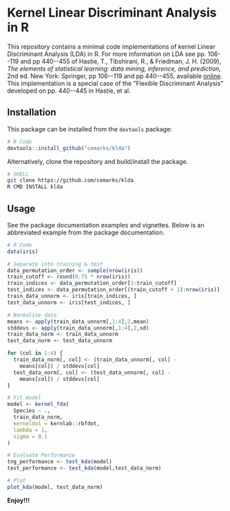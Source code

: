 # Kernel Linear Discriminant Analysis in R


This repository contains a minimal code implementations of kernel Linear Discriminant Analysis (LDA) in R. For more information on LDA see pp. 106--119 and pp 440--455 of Hastie, T., Tibshirani, R., & Friedman, J. H. (2009), *The elements of statistical learning: data mining, inference, and prediction,* 2nd ed. New York: Springer, pp 106--119 and pp 440--455, available [online](https://hastie.su.domains/ElemStatLearn/printings/ESLII_print12_toc.pdf).  This implementation is a special case of the "Flexible Discriminant Analysis" developed on pp. 440--445 in Hastie, et al.


## Installation

This package can be installed from the `devtools` package:

```r
# R Code
devtools::install_github("cemarks/klda")
```

Alternatively, clone the repository and build/install the package.

```bash
# SHELL
git clone https://github.com/cemarks/klda
R CMD INSTALL klda
```

## Usage

See the package documentation examples and vignettes.  Below is an abbreviated example from the package documentation.

```r
# R Code
data(iris)

# Separate into training & test
data_permutation_order <- sample(nrow(iris))
train_cutoff <- round(0.75 * nrow(iris))
train_indices <- data_permutation_order[1:train_cutoff]
test_indices <- data_permutation_order[(train_cutoff + 1):nrow(iris)]
train_data_unnorm <- iris[train_indices, ]
test_data_unnorm <- iris[test_indices, ]

# Normalize data
means <- apply(train_data_unnorm[,1:4],2,mean)
stddevs <- apply(train_data_unnorm[,1:4],2,sd)
train_data_norm <- train_data_unnorm
test_data_norm <- test_data_unnorm

for (col in 1:4) {
  train_data_norm[, col] <- (train_data_unnorm[, col] -
    means[col]) / stddevs[col]
  test_data_norm[, col] <- (test_data_unnorm[, col] -
    means[col]) / stddevs[col]
}

# Fit model
model <- kernel_fda(
  Species ~ .,
  train_data_norm,
  kerneldot = kernlab::rbfdot,
  lambda = 1,
  sigma = 0.1
)

# Evaluate Performance
tng_performance <- test_kda(model)
test_performance <- test_kda(model,test_data_norm)

# Plot
plot_kda(model, test_data_norm)
```

**Enjoy!!!**

